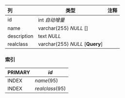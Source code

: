 | 列          | 类型                            | 注释 |
| :---------- | ------------------------------- | ---- |
| id          | int *自动增量*                  |      |
| name        | varchar(255) *NULL* []          |      |
| description | text *NULL*                     |      |
| realclass   | varchar(255) *NULL* [**Query**] |      |

### 索引

| PRIMARY | *id*            |
| :------ | --------------- |
| INDEX   | *name*(95)      |
| INDEX   | *realclass*(95) |